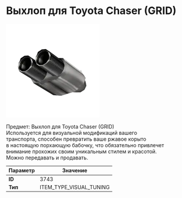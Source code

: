 # Выхлоп для Toyota Chaser (GRID)

![Item Image](../img/3743.webp?raw=true)

Предмет: Выхлоп для Toyota Chaser (GRID)<br>Используется для визуальной модификаций вашего<br>транспорта, способен превратить ваше ржавое корыто<br>в настоящую порхающую бабочку, что обязательно привлечет<br>внимание прохожих своим уникальным стилем и красотой.<br>Можно передавать и продавать.


| Параметр | Значение |
|----------|----------|
| **ID** | 3743 |
| **Тип** | ITEM_TYPE_VISUAL_TUNING |


